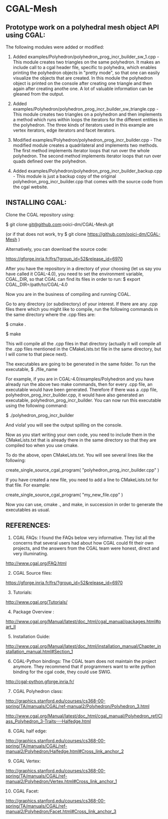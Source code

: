 CGAL-Mesh
=========

Prototype work on a polyhedral mesh object API using CGAL:
---------------------------------------------------------

The following modules were added or modified:

1. Added examples/Polyhedron/polyhedron_prog_incr_builder_sw_1.cpp - This module creates two triangles on the same polyhedron. It makes an include
                                         call to a cgal header file, specific to polyhedra, which enables printing
                                         the polyhedron objects in "pretty mode", so that one can easily visualize
                                         the objects that are created. In this module the polyhedron object is
                                         printed on the console after creating one triangle and then again after creating
                                         anothe one. A lot of valuable information can be gleaned from the output.
                                    
2. Added examples/Polyhedron/polyhedron_prog_incr_builder_sw_triangle.cpp - This module creates two triangles on a polyhedron and then implements
                                                      a method which runs within loops the iterators for the different 
                                                      entities in the polyhedron. The three kinds of iterators used in this 
                                                      example are vertex iterators, edge iterators and facet iterators. 
                                              
3. Modified examples/Polyhedron/polyhedron_prog_incr_builder.cpp - The modified module creates a quadrilateral and implements two
                                             methods. The first method implements iterator loops that run over the whole 
                                             polyhedron. The second method implements iterator loops that run over quads
                                             defined over the polyhedron.

4. Added examples/Polyhedron/polyhedron_prog_incr_builder_backup.cpp - This module is just a backup copy of the original polyhedron_prog_incr_builder.cpp
                                                that comes with the source code from the cgal website.

INSTALLING CGAL:
---------------

Clone the CGAL repository using:

$ git clone git@github.com:ooici-dm/CGAL-Mesh.git

(or if that does not work, try $ git clone https://github.com/ooici-dm/CGAL-Mesh )

Alternatively, you can download the source code:

https://gforge.inria.fr/frs/?group_id=52&release_id=6970

After you have the repository in a directory of your choosing (let us say you have called it CGAL-4.0), you need to set 
the environment variable, CGAL_DIR, so that CGAL can find its files in order to run:
$ export CGAL_DIR=/path/to/CGAL-4.0

Now you are in the business of compiling and running CGAL. 

Go to any directory (or subdirectory) of your interest. If there are any .cpp files there which you might like to compile,
run the following commands in the same directory where the .cpp files are:

$ cmake .

$ make

This will compile all the .cpp files in that directory (actually it will compile all the .cpp files mentioned in the 
CMakeLists.txt file in the same directory, but I will come to that piece next).

The executables are going to be generated in the same folder. To run the executable, 
$ ./file_name

For example, if you are in CGAL-4.0/examples/Polyhedron and you have already run the above two make commands, then for every .cpp file,
an executable would have been generated. Therefore if there was a .cpp file, polyhedron_prog_incr_builder.cpp, it would
have also generated an executable, polyhedron_prog_incr_builder. You can now run this executable using the following 
command:

$ ./polyhedron_prog_incr_builder

And viola! you will see the output spilling on the console.

Now as you start writing your own code, you need to include them in the CMakeLists.txt that is already there in the same directory 
so that they are compiled too  when you use cmake.

To do the above, open CMakeLists.txt. You will see several lines like the following:

create_single_source_cgal_program( "polyhedron_prog_incr_builder.cpp" )

If you have created a new file, you need to add a line to CMakeLists.txt for that file. For example:

create_single_source_cgal_program( "my_new_file.cpp" )

Now you can use, cmake ., and make, in succession in order to generate the executables as usual.

REFERENCES:
--------------

1) CGAL FAQs: I found the FAQs below very informative. They list all the concerns that several users had about how CGAL could fit their own 
projects, and the answers from the CGAL team were honest, direct and very illuminating.

http://www.cgal.org/FAQ.html


2) CGAL Source files: 

https://gforge.inria.fr/frs/?group_id=52&release_id=6970

3. Tutorials: 

http://www.cgal.org/Tutorials/

4. Package Overview : 

http://www.cgal.org/Manual/latest/doc_html/cgal_manual/packages.html#part_II 

5. Installation Guide: 

http://www.cgal.org/Manual/latest/doc_html/installation_manual/Chapter_installation_manual.html#Section_1

6. CGAL-Python bindings:  The CGAL team does not maintain the project anymore. They recommend that if programmers want
to write python binding for the cgal code, they could use SWIG.

http://cgal-python.gforge.inria.fr/

7. CGAL Polyhedron class: 

http://graphics.stanford.edu/courses/cs368-00-spring/TA/manuals/CGAL/ref-manual2/Polyhedron/Polyhedron_3.html

http://www.cgal.org/Manual/latest/doc_html/cgal_manual/Polyhedron_ref/Class_Polyhedron_3-Traits---Halfedge.html

8. CGAL half edge:

http://graphics.stanford.edu/courses/cs368-00-spring/TA/manuals/CGAL/ref-manual2/Polyhedron/Halfedge.html#Cross_link_anchor_2

9. CGAL Vertex:

http://graphics.stanford.edu/courses/cs368-00-spring/TA/manuals/CGAL/ref-manual2/Polyhedron/Vertex.html#Cross_link_anchor_1

10. CGAL Facet:

http://graphics.stanford.edu/courses/cs368-00-spring/TA/manuals/CGAL/ref-manual2/Polyhedron/Facet.html#Cross_link_anchor_3


